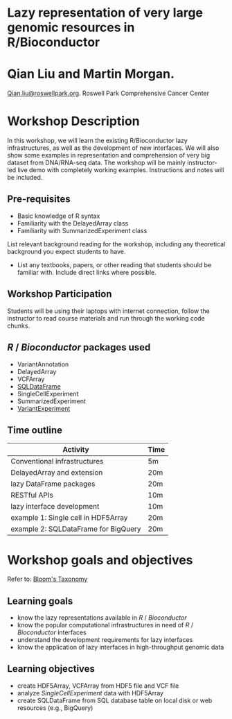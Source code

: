 # Lazy representation of very large genomic resources in R/Bioconductor

# Qian Liu and Martin Morgan. 
Qian.liu@roswellpark.org. Roswell Park Comprehensive Cancer Center

# Workshop Description

In this workshop, we will learn the existing R/Bioconductor lazy 
infrastructures, as well as the development of new interfaces. We will
also show some examples in representation and comprehension of very big 
dataset from DNA/RNA-seq data. The workshop will be mainly instructor-led 
live demo with completely working examples. Instructions and notes will 
be included. 

## Pre-requisites

* Basic knowledge of R syntax
* Familiarity with the DelayedArray class
* Familiarity with SummarizedExperiment class

List relevant background reading for the workshop, including any
theoretical background you expect students to have.

* List any textbooks, papers, or other reading that students should be
  familiar with. Include direct links where possible.

## Workshop Participation

Students will be using their laptops with internet connection, follow
the instructor to read course materials and run through
the working code chunks.

## _R_ / _Bioconductor_ packages used

* VariantAnnotation
* DelayedArray
* VCFArray
* [SQLDataFrame](https://github.com/Bioconductor/VariantExperiment)
* SingleCellExperiment
* SummarizedExperiment
* [VariantExperiment](https://github.com/Bioconductor/VariantExperiment)

## Time outline

| Activity                            | Time |
|-------------------------------------|------|
| Conventional infrastructures        | 5m   |
| DelayedArray and extension          | 20m  |
| lazy DataFrame packages             | 20m  |
| RESTful APIs                        | 10m  | 
| lazy interface development          | 10m  |
|example 1: Single cell in HDF5Array  | 20m  |
|example 2: SQLDataFrame for BigQuery | 20m  |

# Workshop goals and objectives

Refer to: [Bloom's Taxonomy](#bloom)

## Learning goals

* know the lazy representations available in _R_ / _Bioconductor_
* know the popular computational infrastructures in need of _R_ / _Bioconductor_ interfaces
* understand the development requirements for lazy interfaces
* know the application of lazy interfaces in high-throughput genomic data

## Learning objectives

* create HDF5Array, VCFArray from HDF5 file and VCF file
* analyze _SingleCellExperiment_ data with HDF5Array
* create SQLDataFrame from SQL database table on local disk or web resources (e.g., BigQuery)


[1]: https://cft.vanderbilt.edu/guides-sub-pages/blooms-taxonomy/ "Bloom's Taxonomy"
